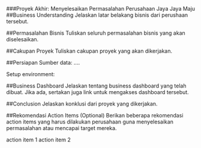 ###Proyek Akhir: Menyelesaikan Permasalahan Perusahaan Jaya Jaya Maju
##Business Understanding
Jelaskan latar belakang bisnis dari perushaan tersebut.

##Permasalahan Bisnis
Tuliskan seluruh permasalahan bisnis yang akan diselesaikan.

##Cakupan Proyek
Tuliskan cakupan proyek yang akan dikerjakan.

##Persiapan
Sumber data: ....

Setup environment:


##Business Dashboard
Jelaskan tentang business dashboard yang telah dibuat. Jika ada, sertakan juga link untuk mengakses dashboard tersebut.

##Conclusion
Jelaskan konklusi dari proyek yang dikerjakan.

##Rekomendasi Action Items (Optional)
Berikan beberapa rekomendasi action items yang harus dilakukan perusahaan guna menyelesaikan permasalahan atau mencapai target mereka.

action item 1
action item 2
